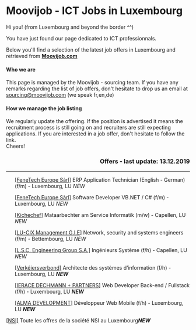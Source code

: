 # Moovijob - ICT Jobs in Luxembourg

Hi you! (from Luxembourg and beyond the border ^^)

You have just found our page dedicated to ICT professionnals. 

Below you'll find a selection of the latest job offers in Luxembourg and retrieved from <b><a href="https://en.moovijob.com">Moovijob.com</a></b>

<h4>Who we are</h4>
This page is managed by the Moovijob - sourcing team. If you have any remarks regarding the list of job offers, don't hesitate to drop us an email at <a href="mailto:sourcing@moovijob.com?subject=Contact from Github/Moovijob" title="">sourcing@moovijob.com</a> (we speak fr,en,de)

<h4>How we manage the job listing</h4>
We regularly update the offering. If the position is advertised it means the recruitment process is still going on and recruiters are still expecting applications.
If you are interested in a job offer, don't hesitate to follow the link.

<br>
Cheers!
<br>

<h3 align="right">Offers - last update: 13.12.2019</h3>


<div>
<hr class="separation" />
</div>

<ul> <! -- LISTE A PUCE AVEC OFFRE D'EMPLOI --> 

<a href="https://www.moovijob.com/company/fenetech-europe-sarl/job/en/job-ad-fair-moovijob-tour-luxembourg-erp-applications-engineer" target="_blank">[FeneTech Europe Sàrl]</a> 
ERP Application Technician (English - German) (f/m) - Luxembourg, LU <i>NEW</i></b> 

<a href="https://www.moovijob.com/company/fenetech-europe-sarl/job/en/software-developer-16" target="_blank">[FeneTech Europe Sàrl]</a> Software Developer VB.NET / C# (f/m) - Luxembourg, LU <i>NEW</i></b> 

<a href="https://www.moovijob.com/company/kichechef/job/lu/mataarbechter-am-service-informatik" target="_blank">[Kichechef]</a> Mataarbechter am Service Informatik (m/w) - Capellen, LU <i>NEW</i></b> 

<a href="https://www.moovijob.com/company/lu-cix/job/en/network-security-and-systems-engineers" target="_blank">[LU-CIX Management G.I.E]</a> Network, security and systems engineers (f/m) - Bettembourg, LU <i>NEW</i></b> 

<a href="https://www.moovijob.com/company/l-s-c-engineering-group-s-a/job/fr/ingenieur-systeme" target="_blank">[L.S.C. Engineering Group S.A.]</a> Ingénieurs Système (f/h) - Capellen, LU <i>NEW</i></b> 

<a href="https://www.moovijob.com/company/verkeiersverbond/job/fr/architecte-des-systemes-d-information" target="_blank">[Verkéiersverbond]</a> 
Architecte des systèmes d’information (f/h) - Luxembourg, LU <b><i>NEW</i></b>

<a href="https://www.moovijob.com/company/ierace-dechmann-partners/job/fr/web-developer-back-end-fullstack" target="_blank">[IERACE DECHMANN + PARTNERS]</a> Web Developer Back-end / Fullstack (f/h) - Luxembourg, LU <b><i>NEW</i></b>

<a href="https://www.moovijob.com/company/alma-development/job/fr/developpeur-web-mobile-2" target="_blank">[ALMA DEVELOPMENT]</a> Développeur Web Mobile (f/h) - Luxembourg, LU <b><i>NEW</i></b>
</ul>

<a href="https://www.moovijob.com/company/nsi/" target="_blank">[NSI]</a> 
Toute les offres de la société NSI au Luxembourg<b><i>NEW</i></b> 

